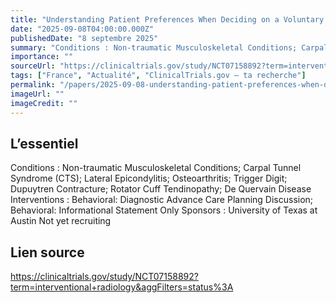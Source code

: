 ```yaml
---
title: "Understanding Patient Preferences When Deciding on a Voluntary Musculoskeletal Test"
date: "2025-09-08T04:00:00.000Z"
publishedDate: "8 septembre 2025"
summary: "Conditions : Non-traumatic Musculoskeletal Conditions; Carpal Tunnel Syndrome (CTS); Lateral Epicondylitis; Osteoarthritis; Trigger Digit; Dupuytren Contracture; Rotator Cuff Tendinopathy; De Quervain Disease Interventions : Behavioral: Diagnostic Advance Care Planning Discussion; Behavioral: Informational Statement Only Sponsors : University of Texas at Austin Not yet recruiting"
importance: ""
sourceUrl: "https://clinicaltrials.gov/study/NCT07158892?term=interventional+radiology&aggFilters=status%3A"
tags: ["France", "Actualité", "ClinicalTrials.gov — ta recherche"]
permalink: "/papers/2025-09-08-understanding-patient-preferences-when-deciding-on-a-voluntary-musculoskeletal-test"
imageUrl: ""
imageCredit: ""
---
```


## L’essentiel

Conditions : Non-traumatic Musculoskeletal Conditions; Carpal Tunnel Syndrome (CTS); Lateral Epicondylitis; Osteoarthritis; Trigger Digit; Dupuytren Contracture; Rotator Cuff Tendinopathy; De Quervain Disease Interventions : Behavioral: Diagnostic Advance Care Planning Discussion; Behavioral: Informational Statement Only Sponsors : University of Texas at Austin Not yet recruiting

## Lien source

https://clinicaltrials.gov/study/NCT07158892?term=interventional+radiology&aggFilters=status%3A

